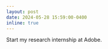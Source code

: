 ```yaml
---
layout: post
date: 2024-05-28 15:59:00-0400
inline: true
---
```


Start my research internship at Adobe.